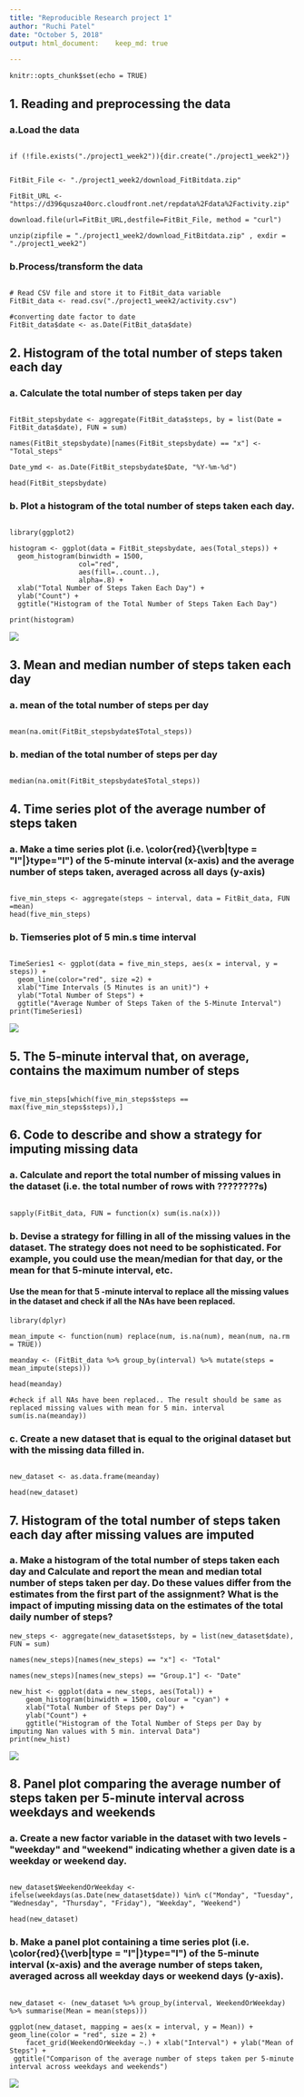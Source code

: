 ```yaml
---
title: "Reproducible Research project 1"
author: "Ruchi Patel"
date: "October 5, 2018"
output: html_document:    keep_md: true

---
```


```{r setup, include=FALSE}
knitr::opts_chunk$set(echo = TRUE)
```

## 1. Reading and preprocessing the data

### a.Load the data 

```{r}

if (!file.exists("./project1_week2")){dir.create("./project1_week2")}


FitBit_File <- "./project1_week2/download_FitBitdata.zip"

FitBit_URL <- "https://d396qusza40orc.cloudfront.net/repdata%2Fdata%2Factivity.zip"
  
download.file(url=FitBit_URL,destfile=FitBit_File, method = "curl")

unzip(zipfile = "./project1_week2/download_FitBitdata.zip" , exdir = "./project1_week2")

```

### b.Process/transform the data

```{r}

# Read CSV file and store it to FitBit_data variable
FitBit_data <- read.csv("./project1_week2/activity.csv")

#converting date factor to date
FitBit_data$date <- as.Date(FitBit_data$date)

```

## 2. Histogram of the total number of steps taken each day

### a. Calculate the total number of steps taken per day


```{r}

FitBit_stepsbydate <- aggregate(FitBit_data$steps, by = list(Date = FitBit_data$date), FUN = sum)

names(FitBit_stepsbydate)[names(FitBit_stepsbydate) == "x"] <- "Total_steps"

Date_ymd <- as.Date(FitBit_stepsbydate$Date, "%Y-%m-%d")

head(FitBit_stepsbydate)

```

### b. Plot a histogram of the total number of steps taken each day.

```{r}

library(ggplot2)

histogram <- ggplot(data = FitBit_stepsbydate, aes(Total_steps)) + 
  geom_histogram(binwidth = 1500, 
                 col="red",
                 aes(fill=..count..),
                 alpha=.8) +
  xlab("Total Number of Steps Taken Each Day") +
  ylab("Count") +
  ggtitle("Histogram of the Total Number of Steps Taken Each Day")
  
print(histogram)

```

![](FigureS/Rplot01.png)<!-- -->

## 3. Mean and median number of steps taken each day


### a. mean of the total number of steps per day

```{r}

mean(na.omit(FitBit_stepsbydate$Total_steps))

```

### b. median of the total number of steps per day

```{r}

median(na.omit(FitBit_stepsbydate$Total_steps))

```

## 4. Time series plot of the average number of steps taken

### a. Make a time series plot (i.e. \color{red}{\verb|type = "l"|}type="l") of the 5-minute interval (x-axis) and the average number of steps taken, averaged across all days (y-axis)

```{r}

five_min_steps <- aggregate(steps ~ interval, data = FitBit_data, FUN =mean)
head(five_min_steps)

```

### b. Tiemseries plot of 5 min.s time interval
```{r}

TimeSeries1 <- ggplot(data = five_min_steps, aes(x = interval, y = steps)) + 
  geom_line(color="red", size =2) +
  xlab("Time Intervals (5 Minutes is an unit)") + 
  ylab("Total Number of Steps") +
  ggtitle("Average Number of Steps Taken of the 5-Minute Interval")
print(TimeSeries1)

```
![](FigureS/Rplot02.png)<!-- -->
 
 
## 5. The 5-minute interval that, on average, contains the maximum number of steps

```{r}

five_min_steps[which(five_min_steps$steps == max(five_min_steps$steps)),]

```

## 6. Code to describe and show a strategy for imputing missing data

### a. Calculate and report the total number of missing values in the dataset (i.e. the total number of rows with ????????s)

```{r}

sapply(FitBit_data, FUN = function(x) sum(is.na(x)))

```

### b. Devise a strategy for filling in all of the missing values in the dataset. The strategy does not need to be sophisticated. For example, you could use the mean/median for that day, or the mean for that 5-minute interval, etc. 

#### Use the mean for that 5 -minute interval to replace all the missing values in the dataset and check if all the NAs have been replaced.

```{r}
library(dplyr)

mean_impute <- function(num) replace(num, is.na(num), mean(num, na.rm = TRUE))

meanday <- (FitBit_data %>% group_by(interval) %>% mutate(steps = mean_impute(steps)))

head(meanday)

```

```{r}
#check if all NAs have been replaced.. The result should be same as replaced missing values with mean for 5 min. interval
sum(is.na(meanday))

```

### c. Create a new dataset that is equal to the original dataset but with the missing data filled in.

```{r}

new_dataset <- as.data.frame(meanday)

head(new_dataset)

```

## 7. Histogram of the total number of steps taken each day after missing values are imputed

### a. Make a histogram of the total number of steps taken each day and Calculate and report the mean and median total number of steps taken per day. Do these values differ from the estimates from the first part of the assignment? What is the impact of imputing missing data on the estimates of the total daily number of steps? 

```{r}
new_steps <- aggregate(new_dataset$steps, by = list(new_dataset$date), FUN = sum)

names(new_steps)[names(new_steps) == "x"] <- "Total"

names(new_steps)[names(new_steps) == "Group.1"] <- "Date"

new_hist <- ggplot(data = new_steps, aes(Total)) + 
    geom_histogram(binwidth = 1500, colour = "cyan") +
    xlab("Total Number of Steps per Day") +
    ylab("Count") +
    ggtitle("Histogram of the Total Number of Steps per Day by imputing Nan values with 5 min. interval Data")
print(new_hist)

```
![](FigureS/Rplot03.png)<!-- -->


## 8. Panel plot comparing the average number of steps taken per 5-minute interval across weekdays and weekends


### a. Create a new factor variable in the dataset with two levels - "weekday" and "weekend" indicating whether a given date is a weekday or weekend day.
```{r}

new_dataset$WeekendOrWeekday <- ifelse(weekdays(as.Date(new_dataset$date)) %in% c("Monday", "Tuesday", "Wednesday", "Thursday", "Friday"), "Weekday", "Weekend")

head(new_dataset)
```

### b. Make a panel plot containing a time series plot (i.e. \color{red}{\verb|type = "l"|}type="l") of the 5-minute interval (x-axis) and the average number of steps taken, averaged across all weekday days or weekend days (y-axis). 

```{r}

new_dataset <- (new_dataset %>% group_by(interval, WeekendOrWeekday) %>% summarise(Mean = mean(steps)))

ggplot(new_dataset, mapping = aes(x = interval, y = Mean)) + geom_line(color = "red", size = 2) +
    facet_grid(WeekendOrWeekday ~.) + xlab("Interval") + ylab("Mean of   Steps") +
 ggtitle("Comparison of the average number of steps taken per 5-minute interval across weekdays and weekends")

```
![](FigureS/Rplot04.png)<!-- -->

